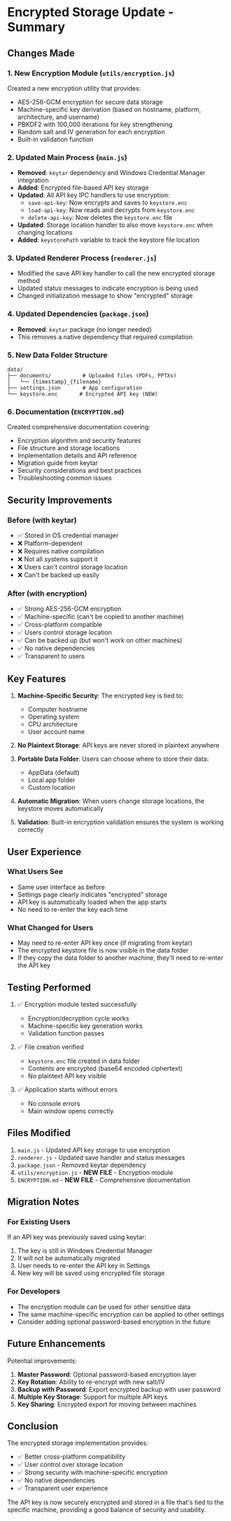 # Encrypted Storage Update - Summary

## Changes Made

### 1. New Encryption Module (`utils/encryption.js`)
Created a new encryption utility that provides:
- AES-256-GCM encryption for secure data storage
- Machine-specific key derivation (based on hostname, platform, architecture, and username)
- PBKDF2 with 100,000 iterations for key strengthening
- Random salt and IV generation for each encryption
- Built-in validation function

### 2. Updated Main Process (`main.js`)
- **Removed**: `keytar` dependency and Windows Credential Manager integration
- **Added**: Encrypted file-based API key storage
- **Updated**: All API key IPC handlers to use encryption:
  - `save-api-key`: Now encrypts and saves to `keystore.enc`
  - `load-api-key`: Now reads and decrypts from `keystore.enc`
  - `delete-api-key`: Now deletes the `keystore.enc` file
- **Updated**: Storage location handler to also move `keystore.enc` when changing locations
- **Added**: `keystorePath` variable to track the keystore file location

### 3. Updated Renderer Process (`renderer.js`)
- Modified the save API key handler to call the new encrypted storage method
- Updated status messages to indicate encryption is being used
- Changed initialization message to show "encrypted" storage

### 4. Updated Dependencies (`package.json`)
- **Removed**: `keytar` package (no longer needed)
- This removes a native dependency that required compilation

### 5. New Data Folder Structure
```
data/
├── documents/          # Uploaded files (PDFs, PPTXs)
│   └── {timestamp}_{filename}
├── settings.json       # App configuration
└── keystore.enc       # Encrypted API key (NEW)
```

### 6. Documentation (`ENCRYPTION.md`)
Created comprehensive documentation covering:
- Encryption algorithm and security features
- File structure and storage locations
- Implementation details and API reference
- Migration guide from keytar
- Security considerations and best practices
- Troubleshooting common issues

## Security Improvements

### Before (with keytar)
- ✅ Stored in OS credential manager
- ❌ Platform-dependent
- ❌ Requires native compilation
- ❌ Not all systems support it
- ❌ Users can't control storage location
- ❌ Can't be backed up easily

### After (with encryption)
- ✅ Strong AES-256-GCM encryption
- ✅ Machine-specific (can't be copied to another machine)
- ✅ Cross-platform compatible
- ✅ Users control storage location
- ✅ Can be backed up (but won't work on other machines)
- ✅ No native dependencies
- ✅ Transparent to users

## Key Features

1. **Machine-Specific Security**: The encrypted key is tied to:
   - Computer hostname
   - Operating system
   - CPU architecture  
   - User account name
   
2. **No Plaintext Storage**: API keys are never stored in plaintext anywhere

3. **Portable Data Folder**: Users can choose where to store their data:
   - AppData (default)
   - Local app folder
   - Custom location

4. **Automatic Migration**: When users change storage locations, the keystore moves automatically

5. **Validation**: Built-in encryption validation ensures the system is working correctly

## User Experience

### What Users See
- Same user interface as before
- Settings page clearly indicates "encrypted" storage
- API key is automatically loaded when the app starts
- No need to re-enter the key each time

### What Changed for Users
- May need to re-enter API key once (if migrating from keytar)
- The encrypted keystore file is now visible in the data folder
- If they copy the data folder to another machine, they'll need to re-enter the API key

## Testing Performed

1. ✅ Encryption module tested successfully
   - Encryption/decryption cycle works
   - Machine-specific key generation works
   - Validation function passes

2. ✅ File creation verified
   - `keystore.enc` file created in data folder
   - Contents are encrypted (base64 encoded ciphertext)
   - No plaintext API key visible

3. ✅ Application starts without errors
   - No console errors
   - Main window opens correctly

## Files Modified

1. `main.js` - Updated API key storage to use encryption
2. `renderer.js` - Updated save handler and status messages
3. `package.json` - Removed keytar dependency
4. `utils/encryption.js` - **NEW FILE** - Encryption module
5. `ENCRYPTION.md` - **NEW FILE** - Comprehensive documentation

## Migration Notes

### For Existing Users
If an API key was previously saved using keytar:
1. The key is still in Windows Credential Manager
2. It will not be automatically migrated
3. User needs to re-enter the API key in Settings
4. New key will be saved using encrypted file storage

### For Developers
- The encryption module can be used for other sensitive data
- The same machine-specific encryption can be applied to other settings
- Consider adding optional password-based encryption in the future

## Future Enhancements

Potential improvements:
1. **Master Password**: Optional password-based encryption layer
2. **Key Rotation**: Ability to re-encrypt with new salt/IV
3. **Backup with Password**: Export encrypted backup with user password
4. **Multiple Key Storage**: Support for multiple API keys
5. **Key Sharing**: Encrypted export for moving between machines

## Conclusion

The encrypted storage implementation provides:
- ✅ Better cross-platform compatibility
- ✅ User control over storage location
- ✅ Strong security with machine-specific encryption
- ✅ No native dependencies
- ✅ Transparent user experience

The API key is now securely encrypted and stored in a file that's tied to the specific machine, providing a good balance of security and usability.
